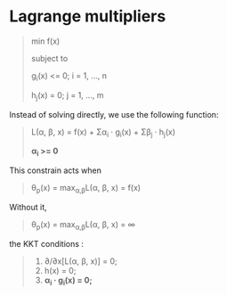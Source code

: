 # Lagrange multipliers
> min f(x)
>
> subject to
>
> g<sub>i</sub>(x) <= 0; i = 1, ..., n
>
> h<sub>j</sub>(x) = 0; j = 1, ..., m

  Instead of solving directly, we use the following function: 
  > L(α, β, x) = f(x) + Σα<sub>i</sub> · g<sub>i</sub>(x) + Σβ<sub>j</sub> · h<sub>j</sub>(x)
  > 
  > **α<sub>i</sub> >= 0**
  
  This constrain acts when
  > θ<sub>p</sub>(x) = max<sub>α,β</sub>L(α, β, x) = f(x)
  
  Without it,
  > θ<sub>p</sub>(x) = max<sub>α,β</sub>L(α, β, x) = ∞
 
  the KKT conditions :
  > 1. ∂/∂x[L(α, β, x)] = 0;
  > 2. h(x) = 0;
  > 3. **α<sub>i</sub> · g<sub>i</sub>(x) = 0;**
